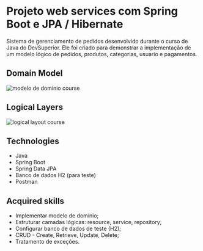 # Projeto web services com Spring Boot e JPA / Hibernate

Sistema de gerenciamento de pedidos desenvolvido durante o curso de Java do DevSuperior. Ele foi criado para demonstrar a implementação de um modelo lógico de pedidos, produtos, categorias, usuario e pagamentos.

## Domain Model
![modelo de dominio course](https://github.com/vitoriaalbuqrq/workshop-springboot4-jpa/assets/84742050/8c66ee06-82b9-4795-b8cb-35b13daf5251)

## Logical Layers
![logical layout course](https://github.com/vitoriaalbuqrq/workshop-springboot4-jpa/assets/84742050/7c42227c-ed95-4ab9-b116-ac73b15c9494)

## Technologies
* Java
* Spring Boot
* Spring Data JPA
* Banco de dados H2 (para teste)
* Postman

## Acquired skills
* Implementar modelo de domínio;
* Estruturar camadas lógicas: resource, service, repository;
* Configurar banco de dados de teste (H2);
* CRUD - Create, Retrieve, Update, Delete;
* Tratamento de exceções.
